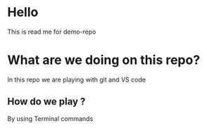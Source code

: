 #  Hello
This is read me for demo-repo

# What are we doing on this repo?
In this repo we are playing with git and VS code

## How do we play ?
By using Terminal commands

